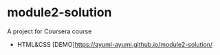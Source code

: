 # module2-solution

A project for Coursera course
- HTML&CSS
[DEMO]https://ayumi-ayumi.github.io/module2-solution/
